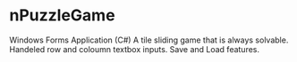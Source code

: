 # nPuzzleGame
Windows Forms Application (C#)
A tile sliding game that is always solvable.
Handeled row and coloumn textbox inputs. Save and Load features.
